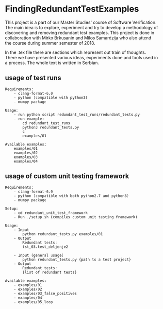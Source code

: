 # FindingRedundantTestExamples
This project is a part of our Master Studies' course of Software Verification. The main idea is to explore, experiment and try to develop a methodology of discovering and removing redundant test examples. This project is done in collaboration with Mirko Brkusanin and Milos Samardzija who also attend the course during summer semester of 2018.

In the .tex file there are sections which represent out train of thoughts. There we have presented various ideas, experiments done and tools used in a process. The whole text is written in Serbian. 

## usage of test runs
	
    Requirements:
        - clang-format-6.0
        - python (compatible with python3)
        - numpy package

    Usage:
        - run python script redundant_test_runs/redundant_tests.py
		- run example:
            cd redundant_test_runs
            python3 redundant_tests.py
            c
            examples/01
			
    Available examples:
        examples/01
        examples/02
        examples/03
        examples/04

## usage of custom unit testing framework

    Requirements:
        - clang-format-6.0
        - python (compatible with both python2.7 and python3)
        - numpy package

    Setup:
        - cd redundant_unit_test_framework
        - Run ./setup.sh (compiles custom unit testing framework)

    Usage:
        - Input
            python redundant_tests.py examples/01 
        - Output
            Redundant tests: 
            tst_03.test_deljenje2
			
        - Input (general usage)
            python redundant_tests.py {path to a test project} 
        - Output
            Redundant tests:
            {list of redundant tests}
            
    Available examples:
        - examples/01
        - examples/02
        - examples/03_false_positives
        - examples/04
        - examples/05_loop
